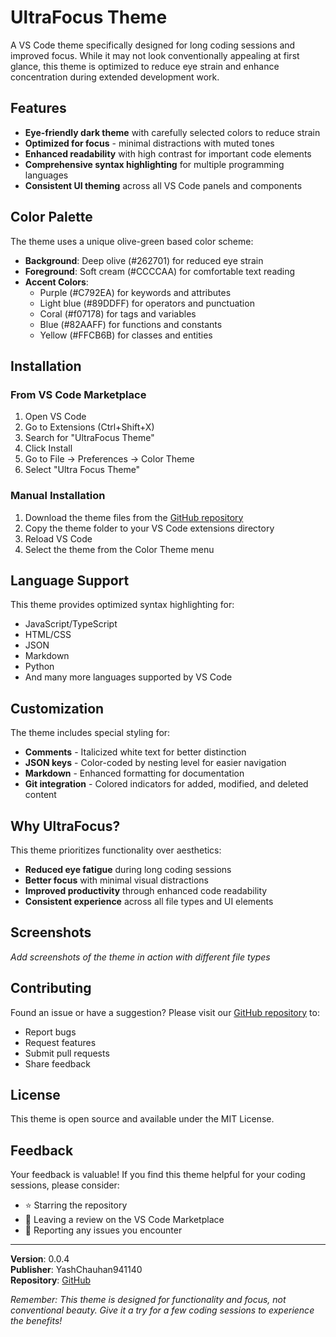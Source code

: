 # UltraFocus Theme

A VS Code theme specifically designed for long coding sessions and improved focus. While it may not look conventionally appealing at first glance, this theme is optimized to reduce eye strain and enhance concentration during extended development work.

## Features

- **Eye-friendly dark theme** with carefully selected colors to reduce strain
- **Optimized for focus** - minimal distractions with muted tones
- **Enhanced readability** with high contrast for important code elements
- **Comprehensive syntax highlighting** for multiple programming languages
- **Consistent UI theming** across all VS Code panels and components

## Color Palette

The theme uses a unique olive-green based color scheme:

- **Background**: Deep olive (#262701) for reduced eye strain
- **Foreground**: Soft cream (#CCCCAA) for comfortable text reading
- **Accent Colors**:
  - Purple (#C792EA) for keywords and attributes
  - Light blue (#89DDFF) for operators and punctuation
  - Coral (#f07178) for tags and variables
  - Blue (#82AAFF) for functions and constants
  - Yellow (#FFCB6B) for classes and entities

## Installation

### From VS Code Marketplace

1. Open VS Code
2. Go to Extensions (Ctrl+Shift+X)
3. Search for "UltraFocus Theme"
4. Click Install
5. Go to File → Preferences → Color Theme
6. Select "Ultra Focus Theme"

### Manual Installation

1. Download the theme files from the [GitHub repository](https://github.com/yashyc7/ultrafocus-theme)
2. Copy the theme folder to your VS Code extensions directory
3. Reload VS Code
4. Select the theme from the Color Theme menu

## Language Support

This theme provides optimized syntax highlighting for:

- JavaScript/TypeScript
- HTML/CSS
- JSON
- Markdown
- Python
- And many more languages supported by VS Code

## Customization

The theme includes special styling for:

- **Comments** - Italicized white text for better distinction
- **JSON keys** - Color-coded by nesting level for easier navigation
- **Markdown** - Enhanced formatting for documentation
- **Git integration** - Colored indicators for added, modified, and deleted content

## Why UltraFocus?

This theme prioritizes functionality over aesthetics:

- **Reduced eye fatigue** during long coding sessions
- **Better focus** with minimal visual distractions
- **Improved productivity** through enhanced code readability
- **Consistent experience** across all file types and UI elements

## Screenshots

_Add screenshots of the theme in action with different file types_

## Contributing

Found an issue or have a suggestion? Please visit our [GitHub repository](https://github.com/yashyc7/ultrafocus-theme) to:

- Report bugs
- Request features
- Submit pull requests
- Share feedback

## License

This theme is open source and available under the MIT License.

## Feedback

Your feedback is valuable! If you find this theme helpful for your coding sessions, please consider:

- ⭐ Starring the repository
- 📝 Leaving a review on the VS Code Marketplace
- 🐛 Reporting any issues you encounter

---

**Version**: 0.0.4  
**Publisher**: YashChauhan941140  
**Repository**: [GitHub](https://github.com/yashyc7/ultrafocus-theme)

_Remember: This theme is designed for functionality and focus, not conventional beauty. Give it a try for a few coding sessions to experience the benefits!_
